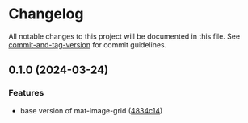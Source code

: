 # Changelog

All notable changes to this project will be documented in this file. See [commit-and-tag-version](https://github.com/absolute-version/commit-and-tag-version) for commit guidelines.

## 0.1.0 (2024-03-24)

### Features

- base version of mat-image-grid ([4834c14](https://github.com/BePo65/mat-image-grid/commit/4834c14afc806a7de9de3a7cc79c77ef869c44b2))
